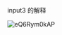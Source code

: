 input3 的解释

![eQ6Rym0kAP](https://user-images.githubusercontent.com/65701532/208293499-5d82dd36-9202-4fec-aada-3201f7cf8303.jpg)
